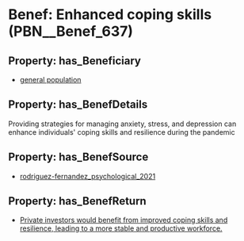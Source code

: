 # Benef: __Enhanced coping skills__ (PBN__Benef_637)

## Property: has_Beneficiary

* [general population](../Stakeholder/PBN__Stakeholder_9)

## Property: has_BenefDetails

Providing strategies for managing anxiety, stress, and depression can enhance individuals' coping skills and resilience during the pandemic

## Property: has_BenefSource

* [rodriguez-fernandez_psychological_2021](../Article/PBN__Article_126)

## Property: has_BenefReturn

* [Private investors would benefit from improved coping skills and resilience, leading to a more stable and productive workforce.](../BenefReturn/PBN__BenefReturn_685)

